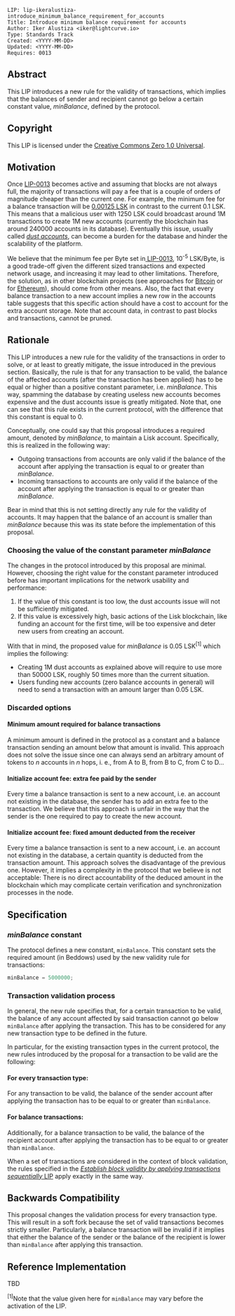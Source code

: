 ```
LIP: lip-ikeralustiza-introduce_minimum_balance_requirement_for_accounts
Title: Introduce minimum balance requirement for accounts
Author: Iker Alustiza <iker@lightcurve.io>
Type: Standards Track
Created: <YYYY-MM-DD>
Updated: <YYYY-MM-DD>
Requires: 0013
```

## Abstract

This LIP introduces a new rule for the validity of transactions, which implies that the balances of sender and recipient cannot go below a certain constant value, _minBalance_, defined by the protocol.

## Copyright

This LIP is licensed under the [Creative Commons Zero 1.0 Universal](https://creativecommons.org/publicdomain/zero/1.0/).

## Motivation

Once [LIP-0013](https://github.com/LiskHQ/lips/blob/master/proposals/lip-0013.md) becomes active and assuming that blocks are not always full, the majority of transactions will pay a fee that is a couple of orders of magnitude cheaper than the current one. For example, the minimum fee for a balance transaction will be [0.00125 LSK](https://github.com/LiskHQ/lips/blob/master/proposals/lip-0013.md#a-minimum-fee-implications) in contrast to the current 0.1 LSK. This means that a malicious user with 1250 LSK could broadcast around 1M transactions to create 1M new accounts (currently the blockchain has around 240000 accounts in its database). Eventually this issue, usually called [_dust accounts_](https://github.com/ethereum/EIPs/issues/168), can become a burden for the database and hinder the scalability of the platform.

We believe that the minimum fee per Byte set in[ LIP-0013](https://github.com/LiskHQ/lips/blob/master/proposals/lip-0013.md#minimum-fee-per-byte-minfeeperbyte), 10<sup>-5</sup> LSK/Byte, is a good trade-off given the different sized transactions and expected network usage, and increasing it may lead to other limitations. Therefore, the solution, as in other blockchain projects (see approaches for [Bitcoin](https://github.com/bitcoin/bitcoin/commit/9022aa3) or for [Ethereum](https://github.com/ethereum/EIPs/blob/master/EIPS/eip-161.md)), should come from other means. Also, the fact that every balance transaction to a new account implies a new row in the accounts table suggests that this specific action should have a cost to account for the extra account storage. Note that account data, in contrast to past blocks and transactions, cannot be pruned.

## Rationale

This LIP introduces a new rule for the validity of the transactions in order to solve, or at least to greatly mitigate, the issue introduced in the previous section. Basically, the rule is that for any transaction to be valid, the balance of the affected accounts (after the transaction has been applied) has to be equal or higher than a positive constant parameter, i.e. _minBalance_. This way, spamming the database by creating useless new accounts becomes expensive and the dust accounts issue is greatly mitigated.  Note that, one can see that this rule exists in the current protocol, with the difference that this constant is equal to 0.

Conceptually, one could say that this proposal introduces a required amount, denoted by _minBalance_, to maintain a Lisk account. Specifically, this is realized in the following way:

* Outgoing transactions from accounts are only valid if the balance of the account after applying the transaction is equal to or greater than _minBalance_.
* Incoming transactions to accounts are only valid if the balance of the account after applying the transaction is equal to or greater than _minBalance_.

Bear in mind that this is not setting directly any rule for the validity of accounts. It may happen that the balance of an account is smaller than _minBalance_ because this was its state before the implementation of this proposal.

### Choosing the value of the constant parameter _minBalance_

The changes in the protocol introduced by this proposal are minimal. However, choosing the right value for the constant parameter introduced before has important implications for the network usability and performance:

1. If the value of this constant is too low, the dust accounts issue will not be sufficiently mitigated.
2. If this value is excessively high, basic actions of the Lisk blockchain, like funding an account for the first time, will be too expensive and deter new users from creating an account.  

With that in mind, the proposed value for _minBalance_ is 0.05 LSK<sup>[1]</sup> which implies the following:

* Creating 1M dust accounts as explained above will require to use more than 50000 LSK, roughly 50 times more than the current situation.
* Users funding new accounts (zero balance accounts in general) will need to send a transaction with an amount larger than 0.05 LSK.

### Discarded options

#### Minimum amount required for balance transactions

A minimum amount is defined in the protocol as a constant and a balance transaction sending an amount below that amount is invalid. This approach does not solve the issue since one can always send an arbitrary amount of tokens to _n_ accounts in _n_ hops, i. e., from A to B, from B to C, from C to D...

#### Initialize account fee: extra fee paid by the sender

Every time a balance transaction is sent to a new account, i.e. an account not existing in the database, the sender has to add an extra fee to the transaction. We believe that this approach is unfair in the way that the sender is the one required to pay to create the new account.

#### Initialize account fee: fixed amount deducted from the receiver

Every time a balance transaction is sent to a new account, i.e. an account not existing in the database, a certain quantity is deducted from the transaction amount. This approach solves the disadvantage of the previous one. However, it implies a complexity in the protocol that we believe is not acceptable: There is no direct accountability of the deduced amount in the blockchain which may complicate certain verification and synchronization processes in the node.

## Specification

### _minBalance_ constant

The protocol defines a new constant, `minBalance`. This constant sets the required amount (in Beddows) used by the new validity rule for transactions:

```js
minBalance = 5000000;
```

### Transaction validation process

In general, the new rule specifies that, for a certain transaction to be valid, the balance of any account affected by said transaction cannot go below `minBalance` after applying the transaction. This has to be considered for any new transaction type to be defined in the future.

In particular, for the existing transaction types in the current protocol, the new rules introduced by the proposal for a transaction to be valid are the following:

#### For every transaction type:

For any transaction to be valid, the balance of the sender account after applying the transaction has to be equal to or greater than `minBalance`.

#### For balance transactions:

Additionally, for a balance transaction to be valid, the balance of the recipient account after applying the transaction has to be equal to or greater than `minBalance`.

When a set of transactions are considered in the context of block validation, the rules specified in the [_Establish block validity by applying transactions sequentially_ LIP](https://research.lisk.io/t/establish-block-validity-by-applying-transactions-sequentially/197) apply exactly in the same way.

## Backwards Compatibility

This proposal changes the validation process for every transaction type. This will result in a soft fork because the set of valid transactions becomes strictly smaller. Particularly, a balance transaction will be invalid if it implies that either the balance of the sender or the balance of the recipient is lower than  `minBalance` after applying this transaction.

## Reference Implementation

TBD

<sup>[1]</sup>Note that the value given here for `minBalance` may vary before the activation of the LIP.
